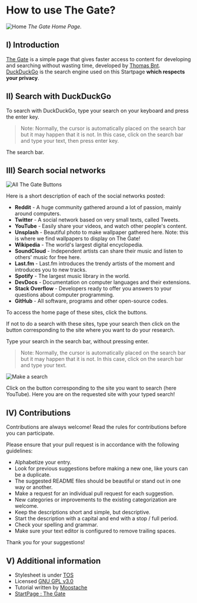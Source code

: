 # How to use The Gate?
![Home](https://cdn.discordapp.com/attachments/195853124991188993/434495743399559188/Screenshot-2018-4-14_The_Gate.png) _The Gate Home Page._

## I) Introduction

[The Gate](https://gate.thomasbnt.fr) is a simple page that gives faster access to content for developing and searching without wasting time, developed by [Thomas Bnt](https://github.com/thomasbnt). [DuckDuckGo](https://duckduckgo.com) is the search engine used on this Startpage **which respects your privacy**.

## II) Search with DuckDuckGo

To search with DuckDuckGo, type your search on your keyboard and press the enter key.

> Note: Normally, the cursor is automatically placed on the search bar but it may happen that it is not. In this case, click on the search bar and type your text, then press enter key.

The search bar.

## III) Search social networks

![All The Gate Buttons](https://media.discordapp.net/attachments/195853124991188993/434498362092290054/Capture_du_2018-04-14_01-41-08.png)


Here is a short description of each of the social networks posted:

 - **Reddit** - A huge community gathered around a lot of passion, mainly around computers.
 - **Twitter** - A social network based on very small texts, called Tweets.
 - **YouTube** - Easily share your videos, and watch other people's content.
 - **Unsplash** - Beautiful photo to make wallpaper gathered here. Note: this is where we find wallpapers to display on The Gate!
 - **Wikipedia** - The world's largest digital encyclopedia.
 - **SoundCloud** - Independent artists can share their music and listen to others' music for free here.
 - **Last.fm** - Last.fm introduces the trendy artists of the moment and introduces you to new tracks.
 - **Spotify** - The largest music library in the world.
 - **DevDocs** - Documentation on computer languages ​​and their extensions.
 - **Stack Overflow** - Developers ready to offer you answers to your questions about computer programming.
 - **GitHub** - All software, programs and other open-source codes.

To access the home page of these sites, click the buttons.

If not to do a search with these sites, type your search then click on the button corresponding to the site where you want to do your research.

Type your search in the search bar, without pressing enter.

> Note: Normally, the cursor is automatically placed on the search bar but it may happen that it is not. In this case, click on the search bar and type your text.

![Make a search](https://cdn.discordapp.com/attachments/195853124991188993/434503941057806336/wxcvbn.gif)

Click on the button corresponding to the site you want to search (here YouTube).
Here you are on the requested site with your typed search!


## IV) Contributions

Contributions are always welcome! Read the rules for contributions before you can participate.


Please ensure that your pull request is in accordance with the following guidelines:

- Alphabetize your entry.
- Look for previous suggestions before making a new one, like yours can be a duplicate.
- The suggested README files should be beautiful or stand out in one way or another.
- Make a request for an individual pull request for each suggestion.
- New categories or improvements to the existing categorization are welcome.
- Keep the descriptions short and simple, but descriptive.
- Start the description with a capital and end with a stop / full period.
- Check your spelling and grammar.
- Make sure your text editor is configured to remove trailing spaces.

Thank you for your suggestions!


## V) Additional information

- Stylesheet is under [TOS](https://thomasbnt.fr/cgu)
- Licensed [GNU GPL v3.0](LICENSE)
- Tutorial written by [Moostache](https://github.com/eldiegomoustachu)
- [StartPage : The Gate](https://gate.thomasbnt.fr)
